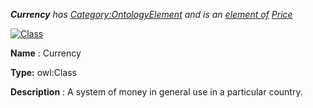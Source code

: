 ___Currency__ 
 has
 [Category:OntologyElement](../../Category/OntologyElement "Category:OntologyElement") 
 and is an
 [element of](../../Property/ElementOf "Property:ElementOf") 
[Price](../../Submissions/Price "Submissions:Price")_




  





[![Class](../../images/thumb/2/27/Class.gif/45px-Class.gif)](../../Image/Class.gif "Class")


__Name__ 
 : Currency
 



__Type:__ 
 owl:Class
 



__Description__ 
 : A system of money in general use in a particular country.